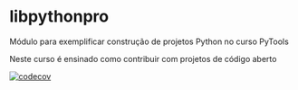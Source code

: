 # libpythonpro

Módulo para exemplificar construção de projetos Python no curso PyTools

Neste curso é ensinado como contribuir com projetos de código aberto


[![codecov](https://codecov.io/gh/GabrielGaldinoDev/libpythonpro/graph/badge.svg?token=5HM3WC2NI0)](https://codecov.io/gh/GabrielGaldinoDev/libpythonpro)